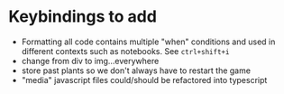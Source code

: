 # Keybindings to add

- Formatting all code contains multiple "when" conditions and used in different contexts such as notebooks. See `ctrl+shift+i`
- change from div to img...everywhere 
- store past plants so we don't always have to restart the game
- "media" javascript files could/should be refactored into typescript